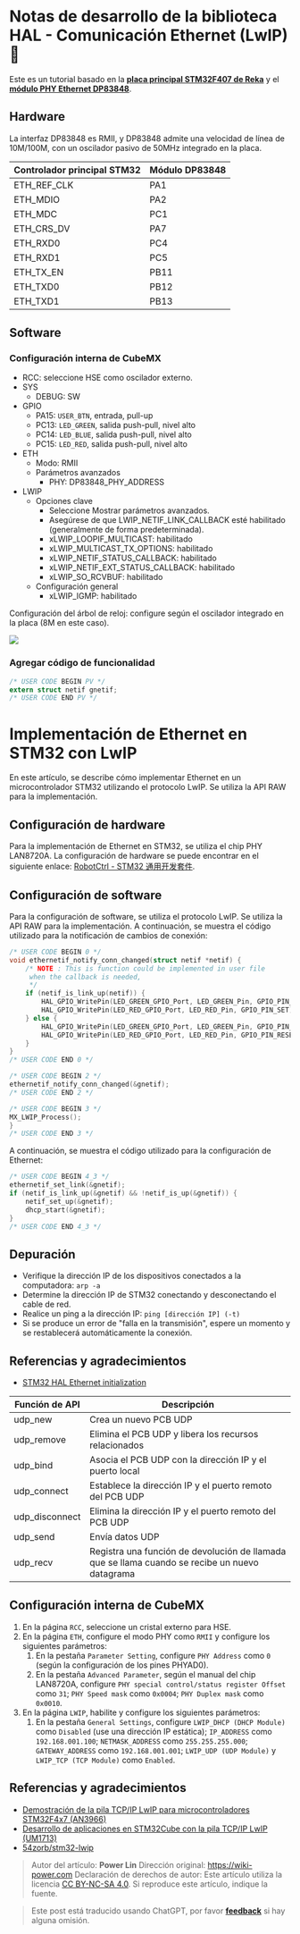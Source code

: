# Notas de desarrollo de la biblioteca HAL - Comunicación Ethernet (LwIP) 🚧

Este es un tutorial basado en la [**placa principal STM32F407 de Reka**](https://item.taobao.com/item.htm?spm=a230r.1.14.16.57314534365ZlN&id=569068950037&ns=1&abbucket=4#detail) y el [**módulo PHY Ethernet DP83848**](https://item.taobao.com/item.htm?spm=a230r.1.14.1.38df5bd3YTS6rE&id=12873819988&ns=1&abbucket=4#detail).

## Hardware

La interfaz DP83848 es RMII, y DP83848 admite una velocidad de línea de 10M/100M, con un oscilador pasivo de 50MHz integrado en la placa.

| Controlador principal STM32 | Módulo DP83848 |
| --------------------------- | -------------- |
| ETH_REF_CLK                 | PA1            |
| ETH_MDIO                    | PA2            |
| ETH_MDC                     | PC1            |
| ETH_CRS_DV                  | PA7            |
| ETH_RXD0                    | PC4            |
| ETH_RXD1                    | PC5            |
| ETH_TX_EN                   | PB11           |
| ETH_TXD0                    | PB12           |
| ETH_TXD1                    | PB13           |

## Software

### Configuración interna de CubeMX

- RCC: seleccione HSE como oscilador externo.
- SYS
  - DEBUG: SW
- GPIO
  - PA15: `USER_BTN`, entrada, pull-up
  - PC13: `LED_GREEN`, salida push-pull, nivel alto
  - PC14: `LED_BLUE`, salida push-pull, nivel alto
  - PC15: `LED_RED`, salida push-pull, nivel alto
- ETH
  - Modo: RMII
  - Parámetros avanzados
    - PHY: DP83848_PHY_ADDRESS
- LWIP
  - Opciones clave
    - Seleccione Mostrar parámetros avanzados.
    - Asegúrese de que LWIP_NETIF_LINK_CALLBACK esté habilitado (generalmente de forma predeterminada).
    - xLWIP_LOOPIF_MULTICAST: habilitado
    - xLWIP_MULTICAST_TX_OPTIONS: habilitado
    - xLWIP_NETIF_STATUS_CALLBACK: habilitado
    - xLWIP_NETIF_EXT_STATUS_CALLBACK: habilitado
    - xLWIP_SO_RCVBUF: habilitado
  - Configuración general
    - xLWIP_IGMP: habilitado

Configuración del árbol de reloj: configure según el oscilador integrado en la placa (8M en este caso).

![](https://wiki-media-1253965369.cos.ap-guangzhou.myqcloud.com/img/20220702145310.png)

### Agregar código de funcionalidad

```c title="main.c"
/* USER CODE BEGIN PV */
extern struct netif gnetif;
/* USER CODE END PV */
```

# Implementación de Ethernet en STM32 con LwIP

En este artículo, se describe cómo implementar Ethernet en un microcontrolador STM32 utilizando el protocolo LwIP. Se utiliza la API RAW para la implementación.

## Configuración de hardware

Para la implementación de Ethernet en STM32, se utiliza el chip PHY LAN8720A. La configuración de hardware se puede encontrar en el siguiente enlace: [RobotCtrl - STM32 通用开发套件](https://wiki-power.com/es/RobotCtrl-STM32%E9%80%9A%E7%94%A8%E5%BC%80%E5%8F%91%E5%A5%97%E4%BB%B6).

## Configuración de software

Para la configuración de software, se utiliza el protocolo LwIP. Se utiliza la API RAW para la implementación. A continuación, se muestra el código utilizado para la notificación de cambios de conexión:

```c
/* USER CODE BEGIN 0 */
void ethernetif_notify_conn_changed(struct netif *netif) {
	/* NOTE : This is function could be implemented in user file
	 when the callback is needed,
	 */
	if (netif_is_link_up(netif)) {
		HAL_GPIO_WritePin(LED_GREEN_GPIO_Port, LED_GREEN_Pin, GPIO_PIN_RESET);
		HAL_GPIO_WritePin(LED_RED_GPIO_Port, LED_RED_Pin, GPIO_PIN_SET);
	} else {
		HAL_GPIO_WritePin(LED_GREEN_GPIO_Port, LED_GREEN_Pin, GPIO_PIN_SET);
		HAL_GPIO_WritePin(LED_RED_GPIO_Port, LED_RED_Pin, GPIO_PIN_RESET);
	}
}
/* USER CODE END 0 */

/* USER CODE BEGIN 2 */
ethernetif_notify_conn_changed(&gnetif);
/* USER CODE END 2 */

/* USER CODE BEGIN 3 */
MX_LWIP_Process();
}
/* USER CODE END 3 */
```

A continuación, se muestra el código utilizado para la configuración de Ethernet:

```c
/* USER CODE BEGIN 4_3 */
ethernetif_set_link(&gnetif);
if (netif_is_link_up(&gnetif) && !netif_is_up(&gnetif)) {
	netif_set_up(&gnetif);
	dhcp_start(&gnetif);
}
/* USER CODE END 4_3 */
```

## Depuración

- Verifique la dirección IP de los dispositivos conectados a la computadora: `arp -a`
- Determine la dirección IP de STM32 conectando y desconectando el cable de red.
- Realice un ping a la dirección IP: `ping [dirección IP] (-t)`
- Si se produce un error de "falla en la transmisión", espere un momento y se restablecerá automáticamente la conexión.

## Referencias y agradecimientos

- [STM32 HAL Ethernet initialization](https://blog.naver.com/eziya76/221852430347)

| Función de API | Descripción                                                                                    |
| -------------- | ---------------------------------------------------------------------------------------------- |
| udp_new        | Crea un nuevo PCB UDP                                                                          |
| udp_remove     | Elimina el PCB UDP y libera los recursos relacionados                                          |
| udp_bind       | Asocia el PCB UDP con la dirección IP y el puerto local                                        |
| udp_connect    | Establece la dirección IP y el puerto remoto del PCB UDP                                       |
| udp_disconnect | Elimina la dirección IP y el puerto remoto del PCB UDP                                         |
| udp_send       | Envía datos UDP                                                                                |
| udp_recv       | Registra una función de devolución de llamada que se llama cuando se recibe un nuevo datagrama |

## Configuración interna de CubeMX

1. En la página `RCC`, seleccione un cristal externo para HSE.
2. En la página `ETH`, configure el modo PHY como `RMII` y configure los siguientes parámetros:
   1. En la pestaña `Parameter Setting`, configure `PHY Address` como `0` (según la configuración de los pines PHYAD0).
   2. En la pestaña `Advanced Parameter`, según el manual del chip LAN8720A, configure `PHY special control/status register Offset` como `31`; `PHY Speed mask` como `0x0004`; `PHY Duplex mask` como `0x0010`.
3. En la página `LWIP`, habilite y configure los siguientes parámetros:
   1. En la pestaña `General Settings`, configure `LWIP_DHCP (DHCP Module)` como `Disabled` (use una dirección IP estática); `IP_ADDRESS` como `192.168.001.100`; `NETMASK_ADDRESS` como `255.255.255.000`; `GATEWAY_ADDRESS` como `192.168.001.001`; `LWIP_UDP (UDP Module)` y `LWIP_TCP (TCP Module)` como `Enabled`.

## Referencias y agradecimientos

- [Demostración de la pila TCP/IP LwIP para microcontroladores STM32F4x7 (AN3966)](https://www.st.com/en/embedded-software/stsw-stm32070.html)
- [Desarrollo de aplicaciones en STM32Cube con la pila TCP/IP LwIP (UM1713)](https://www.st.com/resource/en/user_manual/um1713-developing-applications-on-stm32cube-with-lwip-tcpip-stack-stmicroelectronics.pdf)
- [54zorb/stm32-lwip](https://github.com/54zorb/stm32-lwip)

> Autor del artículo: **Power Lin**
> Dirección original: <https://wiki-power.com>
> Declaración de derechos de autor: Este artículo utiliza la licencia [CC BY-NC-SA 4.0](https://creativecommons.org/licenses/by/4.0/deed.zh). Si reproduce este artículo, indique la fuente.

> Este post está traducido usando ChatGPT, por favor [**feedback**](https://github.com/linyuxuanlin/Wiki_MkDocs/issues/new) si hay alguna omisión.
